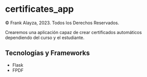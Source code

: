 # certificates_app

© Frank Alayza, 2023. Todos los Derechos Reservados.

Crearemos una aplicación capaz de crear certificados automáticos dependiendo del curso y el estudiante.

## Tecnologías y Frameworks
- Flask
- FPDF